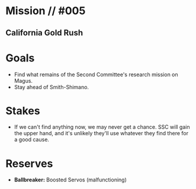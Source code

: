 # Mission // #005
## California Gold Rush

# Goals
- Find what remains of the Second Committee's research mission on Magus.
- Stay ahead of Smith-Shimano.

# Stakes
- If we can't find anything now, we may never get a chance. SSC will gain the upper hand, and it's unlikely they'll use whatever they find there for a good cause.

# Reserves
- **Ballbreaker:** Boosted Servos (malfunctioning)